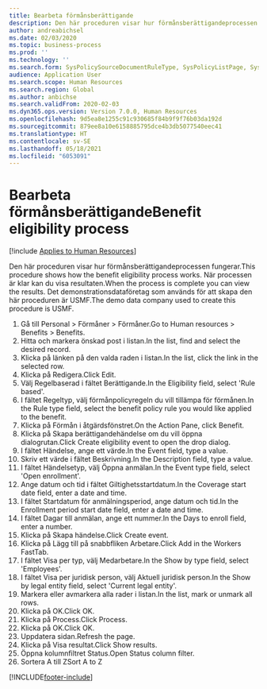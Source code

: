 ```yaml
---
title: Bearbeta förmånsberättigande
description: Den här proceduren visar hur förmånsberättigandeprocessen fungerar.
author: andreabichsel
ms.date: 02/03/2020
ms.topic: business-process
ms.prod: ''
ms.technology: ''
ms.search.form: SysPolicySourceDocumentRuleType, SysPolicyListPage, SysPolicy, HcmBenefitEligibilityPolicy, HcmBenefit, BenefitWorkspace, HcmBenefitSummaryPart
audience: Application User
ms.search.scope: Human Resources
ms.search.region: Global
ms.author: anbichse
ms.search.validFrom: 2020-02-03
ms.dyn365.ops.version: Version 7.0.0, Human Resources
ms.openlocfilehash: 9d5ea8e1255c91c930685f84b9f9f76b03da192d
ms.sourcegitcommit: 879ee8a10e6158885795dce4b3db5077540eec41
ms.translationtype: HT
ms.contentlocale: sv-SE
ms.lasthandoff: 05/18/2021
ms.locfileid: "6053091"
---
```

# <a name="benefit-eligibility-process"></a><span data-ttu-id="7d2c5-103">Bearbeta förmånsberättigande</span><span class="sxs-lookup"><span data-stu-id="7d2c5-103">Benefit eligibility process</span></span>

[!include [Applies to Human Resources](../includes/applies-to-hr.md)]

<span data-ttu-id="7d2c5-104">Den här proceduren visar hur förmånsberättigandeprocessen fungerar.</span><span class="sxs-lookup"><span data-stu-id="7d2c5-104">This procedure shows how the benefit eligibility process works.</span></span> <span data-ttu-id="7d2c5-105">När processen är klar kan du visa resultaten.</span><span class="sxs-lookup"><span data-stu-id="7d2c5-105">When the process is complete you can view the results.</span></span> <span data-ttu-id="7d2c5-106">Det demonstrationsdataföretag som används för att skapa den här proceduren är USMF.</span><span class="sxs-lookup"><span data-stu-id="7d2c5-106">The demo data company used to create this procedure is USMF.</span></span>

1. <span data-ttu-id="7d2c5-107">Gå till Personal > Förmåner > Förmåner.</span><span class="sxs-lookup"><span data-stu-id="7d2c5-107">Go to Human resources > Benefits > Benefits.</span></span>
2. <span data-ttu-id="7d2c5-108">Hitta och markera önskad post i listan.</span><span class="sxs-lookup"><span data-stu-id="7d2c5-108">In the list, find and select the desired record.</span></span>
3. <span data-ttu-id="7d2c5-109">Klicka på länken på den valda raden i listan.</span><span class="sxs-lookup"><span data-stu-id="7d2c5-109">In the list, click the link in the selected row.</span></span>
4. <span data-ttu-id="7d2c5-110">Klicka på Redigera.</span><span class="sxs-lookup"><span data-stu-id="7d2c5-110">Click Edit.</span></span>
5. <span data-ttu-id="7d2c5-111">Välj Regelbaserad i fältet Berättigande.</span><span class="sxs-lookup"><span data-stu-id="7d2c5-111">In the Eligibility field, select 'Rule based'.</span></span>
6. <span data-ttu-id="7d2c5-112">I fältet Regeltyp, välj förmånpolicyregeln du vill tillämpa för förmånen.</span><span class="sxs-lookup"><span data-stu-id="7d2c5-112">In the Rule type field, select the benefit policy rule you would like applied to the benefit.</span></span>
7. <span data-ttu-id="7d2c5-113">Klicka på Förmån i åtgärdsfönstret.</span><span class="sxs-lookup"><span data-stu-id="7d2c5-113">On the Action Pane, click Benefit.</span></span>
8. <span data-ttu-id="7d2c5-114">Klicka på Skapa berättigandehändelse om du vill öppna dialogrutan.</span><span class="sxs-lookup"><span data-stu-id="7d2c5-114">Click Create eligibility event to open the drop dialog.</span></span>
9. <span data-ttu-id="7d2c5-115">I fältet Händelse, ange ett värde.</span><span class="sxs-lookup"><span data-stu-id="7d2c5-115">In the Event field, type a value.</span></span>
10. <span data-ttu-id="7d2c5-116">Skriv ett värde i fältet Beskrivning.</span><span class="sxs-lookup"><span data-stu-id="7d2c5-116">In the Description field, type a value.</span></span>
11. <span data-ttu-id="7d2c5-117">I fältet Händelsetyp, välj Öppna anmälan.</span><span class="sxs-lookup"><span data-stu-id="7d2c5-117">In the Event type field, select 'Open enrollment'.</span></span>
12. <span data-ttu-id="7d2c5-118">Ange datum och tid i fältet Giltighetsstartdatum.</span><span class="sxs-lookup"><span data-stu-id="7d2c5-118">In the Coverage start date field, enter a date and time.</span></span>
13. <span data-ttu-id="7d2c5-119">I fältet Startdatum för anmälningsperiod, ange datum och tid.</span><span class="sxs-lookup"><span data-stu-id="7d2c5-119">In the Enrollment period start date field, enter a date and time.</span></span>
14. <span data-ttu-id="7d2c5-120">I fältet Dagar till anmälan, ange ett nummer.</span><span class="sxs-lookup"><span data-stu-id="7d2c5-120">In the Days to enroll field, enter a number.</span></span>
15. <span data-ttu-id="7d2c5-121">Klicka på Skapa händelse.</span><span class="sxs-lookup"><span data-stu-id="7d2c5-121">Click Create event.</span></span>
16. <span data-ttu-id="7d2c5-122">Klicka på Lägg till på snabbfliken Arbetare.</span><span class="sxs-lookup"><span data-stu-id="7d2c5-122">Click Add in the Workers FastTab.</span></span>
17. <span data-ttu-id="7d2c5-123">I fältet Visa per typ, välj Medarbetare.</span><span class="sxs-lookup"><span data-stu-id="7d2c5-123">In the Show by type field, select 'Employees'.</span></span>
18. <span data-ttu-id="7d2c5-124">I fältet Visa per juridisk person, välj Aktuell juridisk person.</span><span class="sxs-lookup"><span data-stu-id="7d2c5-124">In the Show by legal entity field, select 'Current legal entity'.</span></span>
19. <span data-ttu-id="7d2c5-125">Markera eller avmarkera alla rader i listan.</span><span class="sxs-lookup"><span data-stu-id="7d2c5-125">In the list, mark or unmark all rows.</span></span>
20. <span data-ttu-id="7d2c5-126">Klicka på OK.</span><span class="sxs-lookup"><span data-stu-id="7d2c5-126">Click OK.</span></span>
21. <span data-ttu-id="7d2c5-127">Klicka på Process.</span><span class="sxs-lookup"><span data-stu-id="7d2c5-127">Click Process.</span></span>
22. <span data-ttu-id="7d2c5-128">Klicka på OK.</span><span class="sxs-lookup"><span data-stu-id="7d2c5-128">Click OK.</span></span>
23. <span data-ttu-id="7d2c5-129">Uppdatera sidan.</span><span class="sxs-lookup"><span data-stu-id="7d2c5-129">Refresh the page.</span></span>
24. <span data-ttu-id="7d2c5-130">Klicka på Visa resultat.</span><span class="sxs-lookup"><span data-stu-id="7d2c5-130">Click Show results.</span></span>
25. <span data-ttu-id="7d2c5-131">Öppna kolumnfiltret Status.</span><span class="sxs-lookup"><span data-stu-id="7d2c5-131">Open Status column filter.</span></span>
26. <span data-ttu-id="7d2c5-132">Sortera A till Z</span><span class="sxs-lookup"><span data-stu-id="7d2c5-132">Sort A to Z</span></span>



[!INCLUDE[footer-include](../includes/footer-banner.md)]